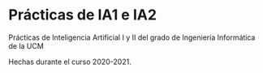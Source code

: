 # Prácticas de IA1 e IA2
Prácticas de Inteligencia Artificial I y II del grado de Ingeniería Informática de la UCM

Hechas durante el curso 2020-2021.
